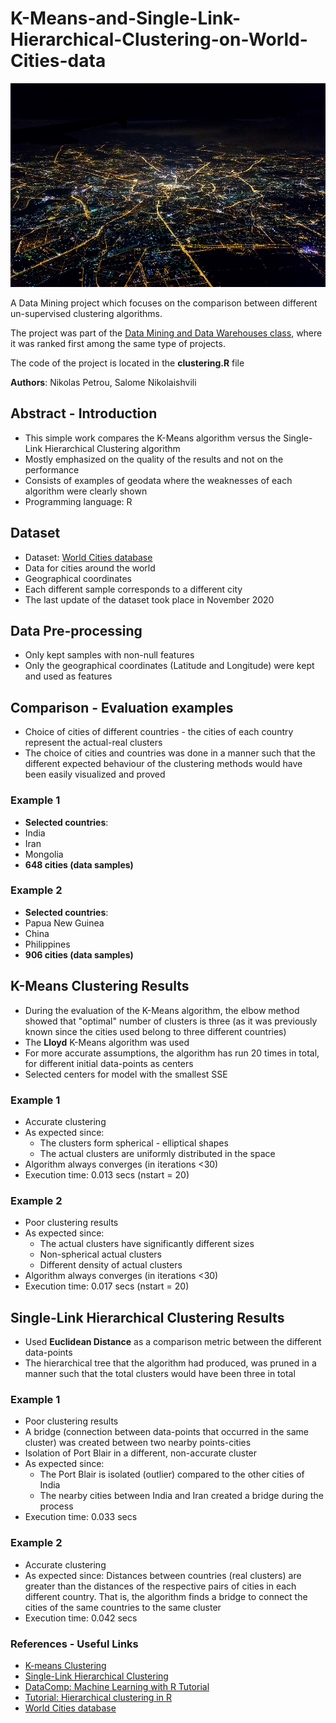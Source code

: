 # K-Means-and-Single-Link-Hierarchical-Clustering-on-World-Cities-data

![Image of cities](./images/cities.jpg)

A Data Mining project which focuses on the comparison between different un-supervised clustering algorithms.

The project was part of the [Data Mining and Data Warehouses class](https://qa.auth.gr/el/class/1/40049931), where it was ranked first among the same type of projects.

The code of the project is located in the **clustering.R** file

**Authors**: Nikolas Petrou, Salome Nikolaishvili

## Abstract - Introduction
* This simple work compares the K-Means algorithm versus the Single-Link Hierarchical Clustering algorithm
* Mostly emphasized on the quality of the results and not on the performance
* Consists of examples of geodata where the weaknesses of each algorithm were clearly shown
* Programming language: R

## Dataset
* Dataset:  [World Cities database](https://www.kaggle.com/juanmah/world-cities)
* Data for cities around the world
* Geographical coordinates
* Each different sample corresponds to a different city
* The last update of the dataset took place in November 2020

## Data Pre-processing
* Only kept samples with non-null features
* Only the geographical coordinates (Latitude and Longitude) were kept and used as features

## Comparison - Evaluation examples
* Choice of cities of different countries - the cities of each country represent the actual-real clusters
* The choice of cities and countries was done in a manner such that the different expected behaviour of the clustering methods would have been easily visualized and proved

### Example 1
* **Selected countries**: 
 * India
 * Iran
 * Mongolia
* **648 cities (data samples)**

### Example 2
* **Selected countries**: 
 * Papua New Guinea
 * China
 * Philippines
* **906 cities (data samples)**

## K-Means Clustering Results

* During the evaluation of the K-Means algorithm, the elbow method showed that "optimal" number of clusters is three (as it was previously known since the cities used belong to three different countries)
* The **Lloyd**  K-Means algorithm was used
* For more accurate assumptions,  the algorithm has run 20 times in total, for different initial data-points as centers
* Selected centers for model with the smallest SSE

### Example 1
* Accurate clustering
* As expected since:
   * The clusters form spherical - elliptical shapes
   * The actual clusters are uniformly distributed in the space
* Algorithm always converges (in iterations <30)
* Execution time: 0.013 secs (nstart = 20)

### Example 2
* Poor clustering results
* As expected since:
  * The actual clusters have significantly different sizes
  * Non-spherical actual clusters
  * Different density of actual clusters
* Algorithm always converges (in iterations <30)
* Execution time: 0.017 secs (nstart = 20)

## Single-Link Hierarchical Clustering Results

* Used **Euclidean Distance** as a comparison metric between the different data-points
* The hierarchical tree that the algorithm had produced, was pruned in a manner such that the total clusters would have been three in total

### Example 1
* Poor clustering results
* A bridge (connection between data-points that occurred in the same cluster) was created between two nearby points-cities
* Isolation of Port Blair in a different, non-accurate cluster
* As expected since:
  * The Port Blair is isolated (outlier) compared to the other cities of India
  * The nearby cities between India and Iran created a bridge during the process
* Execution time: 0.033 secs 

### Example 2
* Accurate clustering
* As expected since: Distances between countries (real clusters) are greater than the distances of the respective pairs of cities in each different country. That is, the algorithm finds a bridge to connect the cities of the same countries to the same cluster
* Execution time: 0.042 secs 

### References - Useful Links
* [K-means Clustering](https://en.wikipedia.org/wiki/K-means_clustering)
* [Single-Link Hierarchical Clustering](https://en.wikipedia.org/wiki/Single-linkage_clustering#:~:text=In%20statistics%2C%20single%2Dlinkage%20clustering,same%20cluster%20as%20each%20other.)
* [DataComp: Machine Learning with R Tutorial](https://www.youtube.com/watch?v=xjpzDx_nywc&t=194s)
* [Tutorial: Hierarchical clustering in R](https://www.youtube.com/watch?v=r_bowNoNrg8&t=406s)
* [World Cities database](https://www.kaggle.com/juanmah/world-cities)


